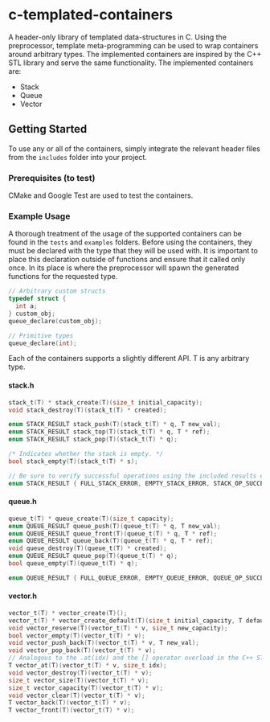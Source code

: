 # c-templated-containers

A header-only library of templated data-structures in C. Using the preprocessor, template meta-programming can be used to wrap containers around arbitrary types.
The implemented containers are inspired by the C++ STL library and serve the same functionality. The implemented containers are:
* Stack
* Queue
* Vector

## Getting Started

To use any or all of the containers, simply integrate the relevant header files from the `includes` folder into your project.

### Prerequisites (to test)

CMake and Google Test are used to test the containers.


### Example Usage

A thorough treatment of the usage of the supported containers can be found in the `tests` and `examples` folders.
Before using the containers, they must be declared with the type that they will be used with. It is important to place this declaration outside of functions and ensure that it called only once.
In its place is where the preprocessor will spawn the generated functions for the requested type.

```c
// Arbitrary custom structs
typedef struct {
  int a;
} custom_obj;
queue_declare(custom_obj);

// Primitive types
queue_declare(int);
```

Each of the containers supports a slightly different API.
T is any arbitrary type.

#### stack.h
```c
stack_t(T) * stack_create(T)(size_t initial_capacity);
void stack_destroy(T)(stack_t(T) * created);

enum STACK_RESULT stack_push(T)(stack_t(T) * q, T new_val);
enum STACK_RESULT stack_top(T)(stack_t(T) * q, T * ref);
enum STACK_RESULT stack_pop(T)(stack_t(T) * q);

/* Indicates whether the stack is empty. */
bool stack_empty(T)(stack_t(T) * s);

// Be sure to verify successful operations using the included results enum.
enum STACK_RESULT { FULL_STACK_ERROR, EMPTY_STACK_ERROR, STACK_OP_SUCCESS };
```

#### queue.h
```c
queue_t(T) * queue_create(T)(size_t capacity);
enum QUEUE_RESULT queue_push(T)(queue_t(T) * q, T new_val);
enum QUEUE_RESULT queue_front(T)(queue_t(T) * q, T * ref);
enum QUEUE_RESULT queue_back(T)(queue_t(T) * q, T * ref);
void queue_destroy(T)(queue_t(T) * created);
enum QUEUE_RESULT queue_pop(T)(queue_t(T) * q);
bool queue_empty(T)(queue_t(T) * q);

enum QUEUE_RESULT { FULL_QUEUE_ERROR, EMPTY_QUEUE_ERROR, QUEUE_OP_SUCCESS };
```

#### vector.h
```c
vector_t(T) * vector_create(T)();
vector_t(T) * vector_create_default(T)(size_t initial_capacity, T default_val);
void vector_reserve(T)(vector_t(T) * v, size_t new_capacity);
bool vector_empty(T)(vector_t(T) * v);
void vector_push_back(T)(vector_t(T) * v, T new_val);
void vector_pop_back(T)(vector_t(T) * v);
// Analogous to the .at(idx) and the [] operator overload in the C++ STL
T vector_at(T)(vector_t(T) * v, size_t idx);
void vector_destroy(T)(vector_t(T) * v);
size_t vector_size(T)(vector_t(T) * v);
size_t vector_capacity(T)(vector_t(T) * v);
void vector_clear(T)(vector_t(T) * v);
T vector_back(T)(vector_t(T) * v);
T vector_front(T)(vector_t(T) * v);
```
